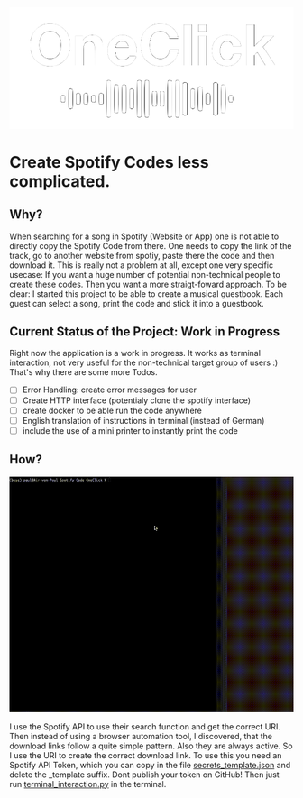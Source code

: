 ![Logo](OneClick_Logo.png)

# Create Spotify Codes less complicated.
## Why? 
When searching for a song in Spotify (Website or App) one is not able to directly copy the Spotify Code from there. 
One needs to copy the link of the track, go to another website from spotiy, paste there the code and then download it. This is really not a problem at all, except one very specific usecase: 
If you want a huge number of potential non-technical people to create these codes. Then you want a more straigt-foward approach. 
To be clear: I started this project to be able to create a musical guestbook. Each guest can select a song, print the code and stick it into a guestbook. 

## Current Status of the Project: Work in Progress
Right now the application is a work in progress. It works as terminal interaction, not very useful for the non-technical target group of users :) That's why there are some more Todos.
- [ ] Error Handling: create error messages for user
- [ ] Create HTTP interface (potentialy clone the spotify interface)
- [ ] create docker to be able run the code anywhere
- [ ] English translation of instructions in terminal (instead of German)
- [ ] include the use of a mini printer to instantly print the code

## How? 

![Gif](OneClick.gif)

I use the Spotify API to use their search function and get the correct URI. Then instead of using a browser automation tool, I discovered, that the download links follow a quite simple pattern. Also they are always active.
So I use the URI to create the correct download link. 
To use this you need an Spotify API Token, which you can copy in the file [secrets_template.json](secrets_template.json) and delete the _template suffix. Dont publish your token on GitHub!
Then just run [terminal_interaction.py](terminal_interaction.py) in the terminal. 
